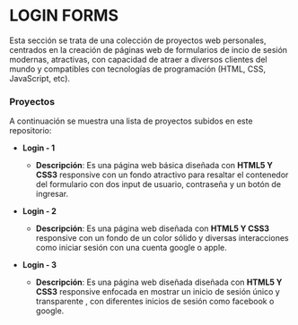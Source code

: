 # LOGIN FORMS

Esta sección se trata de una colección de proyectos web personales, centrados en la creación de páginas web de formularios de incio de sesión modernas, atractivas, con capacidad de atraer a diversos clientes del mundo y
compatibles con tecnologías de programación (HTML, CSS, JavaScript, etc).

### Proyectos

A continuación se muestra una lista de proyectos subidos en este repositorio:

- **Login - 1**

  - **Descripción**: Es una página web básica diseñada con **HTML5 Y CSS3** responsive con un fondo atractivo para resaltar el contenedor del formulario con dos input de usuario, contraseña y un botón de ingresar.

- **Login - 2**

  - **Descripción**: Es una página web diseñada con **HTML5 Y CSS3** responsive con un fondo de un color sólido y diversas interacciones como iniciar sesión con una cuenta google o apple.

- **Login - 3**

  - **Descripción**: Es una página web diseñada diseñada con **HTML5 Y CSS3** responsive enfocada en mostrar un inicio de sesión único y transparente , con diferentes inicios de sesión como facebook o google.
